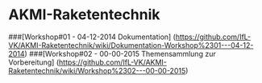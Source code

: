 AKMI-Raketentechnik
===================


###[Workshop#01 - 04-12-2014 Dokumentation] (https://github.com/IfL-VK/AKMI-Raketentechnik/wiki/Dokumentation-Workshop%2301---04-12-2014)
###[Workshop#02 - 00-00-2015 Themensammlung zur Vorbereitung] (https://github.com/IfL-VK/AKMI-Raketentechnik/wiki/Workshop%2302---00-00-2015)
